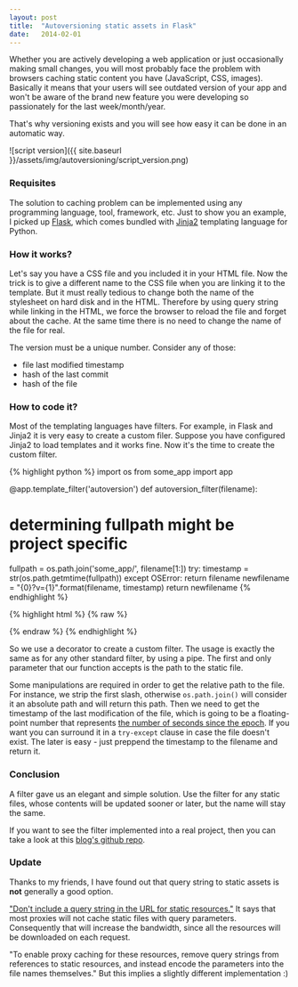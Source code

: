```yaml
---
layout: post
title:  "Autoversioning static assets in Flask"
date:   2014-02-01
---
```


Whether you are actively developing a web application or just occasionally making 
small changes, you will most probably face the problem with browsers caching static 
content you have (JavaScript, CSS, images). Basically it means that your users will 
see outdated version of your app and won't be aware of the brand new feature you 
were developing so passionately for the last week/month/year.

That's why versioning exists and you will see how easy it can be done in an automatic 
way.

![script version]({{ site.baseurl }}/assets/img/autoversioning/script_version.png)

### Requisites

The solution to caching problem can be implemented using any programming language, 
tool, framework, etc. Just to show you an example, I picked up [Flask](http://flask.pocoo.org/),
which comes bundled with [Jinja2](http://jinja.pocoo.org/docs/) templating language
for Python.


### How it works?

Let's say you have a CSS file and you included it in your HTML file. Now the trick 
is to give a different name to the CSS file when you are linking it to the template. 
But it must really tedious to change both the name of the stylesheet on hard disk and 
in the HTML. Therefore by using query string while linking in the HTML, we force 
the browser to reload the file and forget about the cache. At the same time there 
is no need to change the name of the file for real.

The version must be a unique number. Consider any of those:

 * file last modified timestamp
 * hash of the last commit
 * hash of the file 

### How to code it?

Most of the templating languages have filters. For example, in Flask and Jinja2 
it is very easy to create a custom filer. Suppose you have configured Jinja2 to load 
templates and it works fine. Now it's the time to create the custom filter.

{% highlight python %}
import os
from some_app import app


@app.template_filter('autoversion')
def autoversion_filter(filename):
  # determining fullpath might be project specific
  fullpath = os.path.join('some_app/', filename[1:])
  try:
      timestamp = str(os.path.getmtime(fullpath))
  except OSError:
      return filename
  newfilename = "{0}?v={1}".format(filename, timestamp)
  return newfilename
{% endhighlight %}

{% highlight html %}
{% raw %}
<script src="{{ url_for('static', filename='js/script.js')|autoversion }}"></script>
{% endraw %}
{% endhighlight %}

So we use a decorator to create a custom filter. The usage is exactly the same as 
for any other standard filter, by using a pipe. The first and only parameter that 
our function accepts is the path to the static file. 

Some manipulations are required in order to get the relative path to the file. 
For instance, we strip the first slash, otherwise `os.path.join()` will consider 
it an absolute path and will return this path. Then we need to get the timestamp 
of the last modification of the file, which is going to be a floating-point number that represents 
[the number of seconds since the epoch](http://docs.python.org/2/library/os.path.html#os.path.getmtime). 
If you want you can surround it in a `try-except` clause in case the file doesn't 
exist. The later is easy - just preppend the timestamp to the filename and return it. 

### Conclusion

A filter gave us an elegant and simple solution. Use the filter for any static 
files, whose contents will be updated sooner or later, but the name will stay 
the same.

If you want to see the filter implemented into a real project, then you can 
take a look at this [blog's github repo](https://github.com/ana-balica/codee_blog). 

### Update

Thanks to my friends, I have found out that query string to static assets is **not**
generally a good option. 

["Don't include a query string in the URL for static resources."](https://developers.google.com/speed/docs/best-practices/caching)
It says that most proxies will not cache static files with query parameters. 
Consequently that will increase the bandwidth, since all the resources will be 
downloaded on each request. 

"To enable proxy caching for these resources, remove 
query strings from references to static resources, and instead encode the parameters 
into the file names themselves." But this implies a slightly different implementation :)